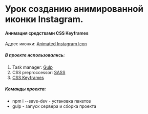 # Урок созданию анимированной иконки Instagram. #
#### Анимация средствами CSS Keyframes ####
Адрес иконки: [Animated Instagram Icon](http://adel-ismagilov.ru/lessons/basics/css-animation/)
##### В проекте использовались: #####
1. Task manager: [Gulp](https://gulpjs.com/)
2. CSS preproccessor: [SASS](http://sass-lang.com/)
3. [CSS Keyframes](https://www.w3schools.com/cssref/css3_pr_animation-keyframes.asp)

##### Команды проекта: ######
+ npm i --save-dev - установка пакетов
+ gulp - запуск сервера и сборка проекта

